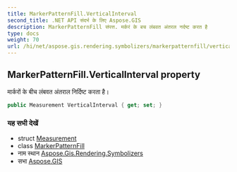 ```yaml
---
title: MarkerPatternFill.VerticalInterval
second_title: .NET API संदर्भ के लिए Aspose.GIS
description: MarkerPatternFill संपत्त. मर्करं के बच लंबवत अंतरल नर्दष्ट करत है
type: docs
weight: 70
url: /hi/net/aspose.gis.rendering.symbolizers/markerpatternfill/verticalinterval/
---
```

## MarkerPatternFill.VerticalInterval property

मार्करों के बीच लंबवत अंतराल निर्दिष्ट करता है।

```csharp
public Measurement VerticalInterval { get; set; }
```

### यह सभी देखें

* struct [Measurement](../../../aspose.gis.rendering/measurement/)
* class [MarkerPatternFill](../)
* नाम स्थान [Aspose.Gis.Rendering.Symbolizers](../../markerpatternfill/)
* सभा [Aspose.GIS](../../../)


